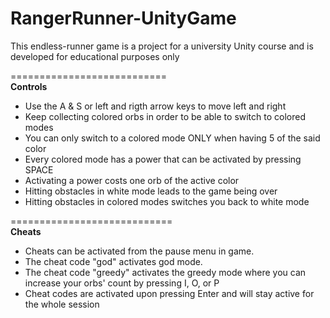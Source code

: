 # RangerRunner-UnityGame
This endless-runner game is a project for a university Unity course and is developed for educational purposes only

===========================<br />
**Controls**
- Use the A & S or left and rigth arrow keys to move left and right
- Keep collecting colored orbs in order to be able to switch to colored modes
- You can only switch to a colored mode ONLY when having 5 of the said color
- Every colored mode has a power that can be activated by pressing SPACE
- Activating a power costs one orb of the active color
- Hitting obstacles in white mode leads to the game being over
- Hitting obstacles in colored modes switches you back to white mode

============================<br />
**Cheats**
- Cheats can be activated from the pause menu in game.
- The cheat code "god" activates god mode.
- The cheat code "greedy" activates the greedy mode where you can increase your orbs' count by pressing I, O, or P
- Cheat codes are activated upon pressing Enter and will stay active for the whole session
